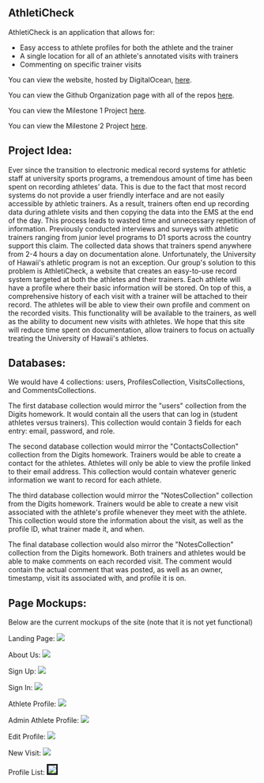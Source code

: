 ## AthletiCheck

AthletiCheck is an application that allows for:

  * Easy access to athlete profiles for both the athlete and the trainer
  * A single location for all of an athlete's annotated visits with trainers
  * Commenting on specific trainer visits

You can view the website, hosted by DigitalOcean, [here](http://206.189.215.5/#/).

You can view the Github Organization page with all of the repos [here](https://github.com/athleticheck/athleticheck).

You can view the Milestone 1 Project [here](https://github.com/athleticheck/athleticheck/projects/1).

You can view the Milestone 2 Project [here](https://github.com/athleticheck/athleticheck/projects/2).

## Project Idea:
Ever since the transition to electronic medical record systems for athletic staff at university sports programs, a tremendous amount of time has been spent on recording athletes’ data.  This is due to the fact that most record systems do not provide a user friendly interface and are not easily accessible by athletic trainers.  As a result, trainers often end up recording data during athlete visits and then copying the data into the EMS at the end of the day.  This process leads to wasted time and unnecessary repetition of information.  Previously conducted interviews and surveys with athletic trainers ranging from junior level programs to D1 sports across the country support this claim.  The collected data shows that trainers spend anywhere from 2-4 hours a day on documentation alone.  Unfortunately, the University of Hawaii's athletic program is not an exception.  Our group's solution to this problem is AthletiCheck, a website that creates an easy-to-use record system targeted at both the athletes and their trainers.  Each athlete will have a profile where their basic information will be stored.  On top of this, a comprehensive history of each visit with a trainer will be attached to their record.  The athletes will be able to view their own profile and comment on the recorded visits.  This functionality will be available to the trainers, as well as the ability to document new visits with athletes.  We hope that this site will reduce time spent on documentation, allow trainers to focus on actually treating the University of Hawaii's athletes. 

## Databases:
We would have 4 collections: users, ProfilesCollection, VisitsCollections, and CommentsCollections.

The first database collection would mirror the "users" collection from the Digits homework.  It would contain all the users that can log in (student athletes versus trainers).
This collection would contain 3 fields for each entry: email, password, and role.

The second database collection would mirror the "ContactsCollection" collection from the Digits homework.  Trainers would be able to create a contact for the athletes.
Athletes will only be able to view the profile linked to their email address.  This collection would contain whatever generic information we want to record for each athlete.

The third database collection would mirror the "NotesCollection" collection from the Digits homework. Trainers would be able to create a new visit associated with the athlete's profile whenever they meet with the athlete.  This collection would store the information about the visit, as well as the profile ID, what trainer made it, and when.

The final database collection would also mirror the "NotesCollection" collection from the Digits homework.  Both trainers and athletes would be able to make comments on each recorded visit.  The comment would contain the actual comment that was posted, as well as an owner, timestamp, visit its associated with, and profile it is on.

## Page Mockups:
Below are the current mockups of the site (note that it is not yet functional)

Landing Page:
<img class="ui medium right floated rounded image" src="/M1-Images/M1-Landing.png">

About Us:
<img class="ui medium right floated rounded image" src="/M1-Images/M1-About-Us.png">

Sign Up:
<img class="ui medium right floated rounded image" src="/M1-Images/M1-Signup.png">

Sign In:
<img class="ui medium right floated rounded image" src="/M1-Images/M1-Signin.png">

Athlete Profile:
<img class="ui medium right floated rounded image" src="/M1-Images/M1-Profile.png">

Admin Athlete Profile:
<img class="ui medium right floated rounded image" src="/M1-Images/M1-Admin-Profile.png">

Edit Profile:
<img class="ui medium right floated rounded image" src="/M1-Images/M1-Edit-Profile.png">

New Visit:
<img class="ui medium right floated rounded image" src="/M1-Images/M1-New-Visit.png">

Profile List:
<img class="ui medium right floated rounded image" src="/M1-Images/M1-Profile-List.png" style="border:solid">
